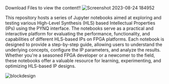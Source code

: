 Download Files to view the content!!
![Screenshot 2023-08-24 184952](https://github.com/habibaouinti/HLS-Notebooks/assets/123462058/ddf97ba3-f15a-4d9a-9c6a-afe725eb2155)

This repository hosts a series of Jupyter notebooks aimed at exploring and testing various High-Level Synthesis (HLS) based Intellectual Properties (IPs) using the PYNQ interface. The notebooks serve as a practical and interactive platform for evaluating the performance, functionality, and capabilities of different HLS-based IPs on FPGA platforms. Each notebook is designed to provide a step-by-step guide, allowing users to understand the underlying concepts, configure the IP parameters, and analyze the results. Whether you're a seasoned FPGA developer or a newcomer to the field, these notebooks offer a valuable resource for learning, experimenting, and optimizing HLS-based IP designs.

![blockdesign](https://github.com/habibaouinti/HLS-Notebooks/assets/123462058/cc4eb9bf-41bb-4d75-a587-fd2539ac7e9a)
